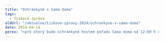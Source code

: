 ```yaml
---
title: "Ochránkyně v Sama doma"
tags:
  - Tisková zpráva
oldUrl: "/aktualne/tiskove-zpravy-2014/ochrankyne-v-sama-doma"
date: 2014-04-14
perex: "<p>V úterý bude ochránkyně hostem pořadu Sama doma od 12:00 h na ČT1. Až do skončení pořadu pak bude na chatu odpovídat na dotazy diváků. </p>"
---
```


<!-- imported from the old website -->


